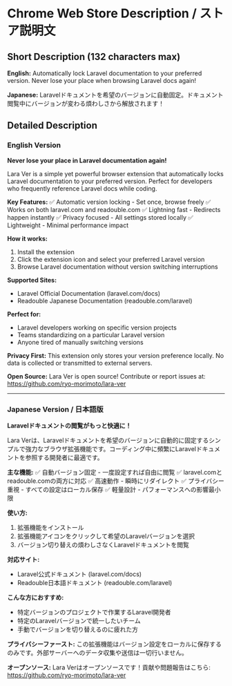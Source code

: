 # Chrome Web Store Description / ストア説明文

## Short Description (132 characters max)

**English:**
Automatically lock Laravel documentation to your preferred version. Never lose your place when browsing Laravel docs again!

**Japanese:**
Laravelドキュメントを希望のバージョンに自動固定。ドキュメント閲覧中にバージョンが変わる煩わしさから解放されます！

## Detailed Description

### English Version

**Never lose your place in Laravel documentation again!**

Lara Ver is a simple yet powerful browser extension that automatically locks Laravel documentation to your preferred version. Perfect for developers who frequently reference Laravel docs while coding.

**Key Features:**
✅ Automatic version locking - Set once, browse freely
✅ Works on both laravel.com and readouble.com
✅ Lightning fast - Redirects happen instantly
✅ Privacy focused - All settings stored locally
✅ Lightweight - Minimal performance impact

**How it works:**
1. Install the extension
2. Click the extension icon and select your preferred Laravel version
3. Browse Laravel documentation without version switching interruptions

**Supported Sites:**
- Laravel Official Documentation (laravel.com/docs)
- Readouble Japanese Documentation (readouble.com/laravel)

**Perfect for:**
- Laravel developers working on specific version projects
- Teams standardizing on a particular Laravel version
- Anyone tired of manually switching versions

**Privacy First:**
This extension only stores your version preference locally. No data is collected or transmitted to external servers.

**Open Source:**
Lara Ver is open source! Contribute or report issues at:
https://github.com/ryo-morimoto/lara-ver

---

### Japanese Version / 日本語版

**Laravelドキュメントの閲覧がもっと快適に！**

Lara Verは、Laravelドキュメントを希望のバージョンに自動的に固定するシンプルで強力なブラウザ拡張機能です。コーディング中に頻繁にLaravelドキュメントを参照する開発者に最適です。

**主な機能:**
✅ 自動バージョン固定 - 一度設定すれば自由に閲覧
✅ laravel.comとreadouble.comの両方に対応
✅ 高速動作 - 瞬時にリダイレクト
✅ プライバシー重視 - すべての設定はローカル保存
✅ 軽量設計 - パフォーマンスへの影響最小限

**使い方:**
1. 拡張機能をインストール
2. 拡張機能アイコンをクリックして希望のLaravelバージョンを選択
3. バージョン切り替えの煩わしさなくLaravelドキュメントを閲覧

**対応サイト:**
- Laravel公式ドキュメント (laravel.com/docs)
- Readouble日本語ドキュメント (readouble.com/laravel)

**こんな方におすすめ:**
- 特定バージョンのプロジェクトで作業するLaravel開発者
- 特定のLaravelバージョンで統一したいチーム
- 手動でバージョンを切り替えるのに疲れた方

**プライバシーファースト:**
この拡張機能はバージョン設定をローカルに保存するのみです。外部サーバーへのデータ収集や送信は一切行いません。

**オープンソース:**
Lara Verはオープンソースです！貢献や問題報告はこちら:
https://github.com/ryo-morimoto/lara-ver
